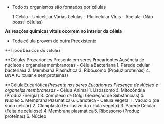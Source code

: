 * Todo os organismos são formados por células

	1 Célula - Unicelular
	Várias Células - Pluricelular
	Vírus - Acelular (Não possui células)

**As reações químicas vitais ocorrem no interior da célula**
* Toda célula provem de outra Preexistente

**Tipos Básicos de células

**Células Procariontes
	Presente em seres Procariontes
	Ausência de núcleos e organelas membranosas
	- Célula Bacteriana
	1. Parede celular bacteriana
	2. Membrana Plasmática
	3. Ribossomo (Produz proteínas)
	4. DNA (Circular e sem proteínas)


**Célula Eucariótica
	*Presente nos seres Eucariontes*
	*Presença de Núcleo e organelas membranosas*
	- Célula Animal 
	1. Lisossomo
	2. Mitocôndria (Produz Energia)
	3. Complexo de Golgi (Secreção de Substâncias)
	4. Núcleo
	5. Membrana Plasmática
	6. Cariotéca
	- Célula Vegetal
	1. Vacúolo (de suco celular)
	2. Cloroplasto (Exclusivo da célula vegetal)
	3. Parede Celular (Feita de celulose)
	4. Membrana plasmática
	5. Ribossomo (Produz proteínas)
	6. Núcleo